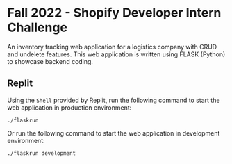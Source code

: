 # Fall 2022 - Shopify Developer Intern Challenge

An inventory tracking web application for a logistics company with CRUD and undelete features. This web application is written using FLASK (Python) to showcase backend coding.

## Replit

Using the `Shell` provided by Replit, run the following command to start the web application in production environment:
```
./flaskrun 
```
Or run the following command to start the web application in development environment:
```
./flaskrun development
```
